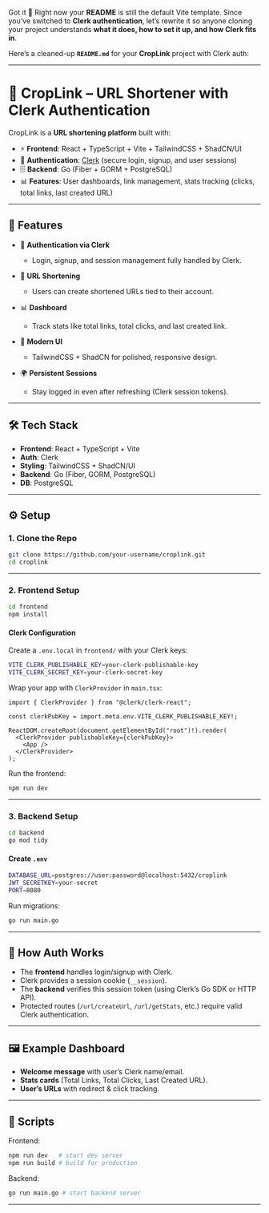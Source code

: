Got it 🚀
Right now your **README** is still the default Vite template. Since you’ve switched to **Clerk authentication**, let’s rewrite it so anyone cloning your project understands **what it does, how to set it up, and how Clerk fits in**.

Here’s a cleaned-up **`README.md`** for your **CropLink** project with Clerk auth:

---

# 🌱 CropLink – URL Shortener with Clerk Authentication

CropLink is a **URL shortening platform** built with:

* ⚡ **Frontend**: React + TypeScript + Vite + TailwindCSS + ShadCN/UI
* 🔑 **Authentication**: [Clerk](https://clerk.com) (secure login, signup, and user sessions)
* 🗄️ **Backend**: Go (Fiber + GORM + PostgreSQL)
* 📊 **Features**: User dashboards, link management, stats tracking (clicks, total links, last created URL)

---

## 🚀 Features

* 🔐 **Authentication via Clerk**

  * Login, signup, and session management fully handled by Clerk.
* 🔗 **URL Shortening**

  * Users can create shortened URLs tied to their account.
* 📊 **Dashboard**

  * Track stats like total links, total clicks, and last created link.
* 🎨 **Modern UI**

  * TailwindCSS + ShadCN for polished, responsive design.
* 🌍 **Persistent Sessions**

  * Stay logged in even after refreshing (Clerk session tokens).

---

## 🛠️ Tech Stack

* **Frontend**: React + TypeScript + Vite
* **Auth**: Clerk
* **Styling**: TailwindCSS + ShadCN/UI
* **Backend**: Go (Fiber, GORM, PostgreSQL)
* **DB**: PostgreSQL

---

## ⚙️ Setup

### 1. Clone the Repo

```bash
git clone https://github.com/your-username/croplink.git
cd croplink
```

---

### 2. Frontend Setup

```bash
cd frontend
npm install
```

#### Clerk Configuration

Create a `.env.local` in `frontend/` with your Clerk keys:

```bash
VITE_CLERK_PUBLISHABLE_KEY=your-clerk-publishable-key
VITE_CLERK_SECRET_KEY=your-clerk-secret-key
```

Wrap your app with `ClerkProvider` in `main.tsx`:

```tsx
import { ClerkProvider } from "@clerk/clerk-react";

const clerkPubKey = import.meta.env.VITE_CLERK_PUBLISHABLE_KEY!;

ReactDOM.createRoot(document.getElementById("root")!).render(
  <ClerkProvider publishableKey={clerkPubKey}>
    <App />
  </ClerkProvider>
);
```

Run the frontend:

```bash
npm run dev
```

---

### 3. Backend Setup

```bash
cd backend
go mod tidy
```

#### Create `.env`

```bash
DATABASE_URL=postgres://user:password@localhost:5432/croplink
JWT_SECRETKEY=your-secret
PORT=8080
```

Run migrations:

```bash
go run main.go
```

---

## 🔐 How Auth Works

* The **frontend** handles login/signup with Clerk.
* Clerk provides a session cookie (`__session`).
* The **backend** verifies this session token (using Clerk’s Go SDK or HTTP API).
* Protected routes (`/url/createUrl`, `/url/getStats`, etc.) require valid Clerk authentication.

---

## 🖼️ Example Dashboard

* **Welcome message** with user’s Clerk name/email.
* **Stats cards** (Total Links, Total Clicks, Last Created URL).
* **User’s URLs** with redirect & click tracking.

---

## 📜 Scripts

Frontend:

```bash
npm run dev   # start dev server
npm run build # build for production
```

Backend:

```bash
go run main.go # start backend server
```

---

